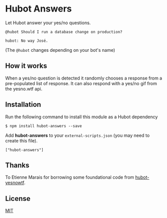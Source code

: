 # Hubot Answers

Let Hubot answer your yes/no questions.

```
@hubot Should I run a database change on production?
```
```
hubot: No way José.
```
(The `@hubot` changes depending on your bot's name)

## How it works
When a yes/no question is detected it randomly chooses a response from a pre-populated list of response. It can also respond with a yes/no gif from the yesno.wtf api.

## Installation
Run the following command to install this module as a Hubot dependency

```
$ npm install hubot-answers --save
```

Add **hubot-answers** to your `external-scripts.json` (you may need to create this file).

```
["hubot-answers"]
```

## Thanks
To Etienne Marais for borrowing some foundational code from [hubot-yesnowtf](https://github.com/etiennemarais/hubot-yesnowtf).

## License
[MIT](https://opensource.org/licenses/MIT)
